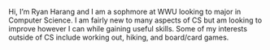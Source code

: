 Hi, I’m Ryan Harang and I am a sophmore at WWU looking to major in Computer Science. I am fairly new to many aspects of CS but am looking to improve however I 
can while gaining useful skills.
Some of my interests outside of CS include working out, hiking, and board/card games.


<!---
harangry/harangry is a ✨ special ✨ repository because its `README.md` (this file) appears on your GitHub profile.
You can click the Preview link to take a look at your changes.
--->
